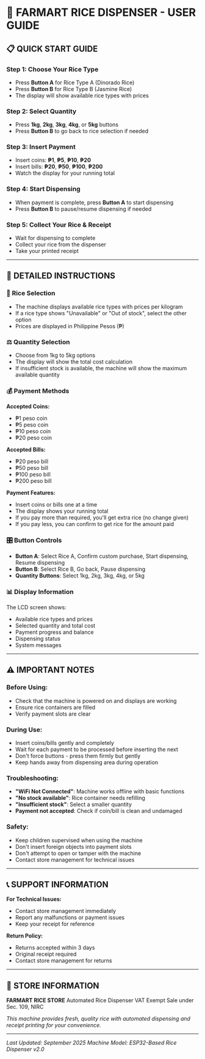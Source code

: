 # 🍚 FARMART RICE DISPENSER - USER GUIDE

## 📋 **QUICK START GUIDE**

### **Step 1: Choose Your Rice Type**
- Press **Button A** for Rice Type A (Dinorado Rice)
- Press **Button B** for Rice Type B (Jasmine Rice)
- The display will show available rice types with prices

### **Step 2: Select Quantity**
- Press **1kg**, **2kg**, **3kg**, **4kg**, or **5kg** buttons
- Press **Button B** to go back to rice selection if needed

### **Step 3: Insert Payment**
- Insert coins: **₱1**, **₱5**, **₱10**, **₱20**
- Insert bills: **₱20**, **₱50**, **₱100**, **₱200**
- Watch the display for your running total

### **Step 4: Start Dispensing**
- When payment is complete, press **Button A** to start dispensing
- Press **Button B** to pause/resume dispensing if needed

### **Step 5: Collect Your Rice & Receipt**
- Wait for dispensing to complete
- Collect your rice from the dispenser
- Take your printed receipt

---

## 🔧 **DETAILED INSTRUCTIONS**

### **🌾 Rice Selection**
- The machine displays available rice types with prices per kilogram
- If a rice type shows "Unavailable" or "Out of stock", select the other option
- Prices are displayed in Philippine Pesos (₱)

### **⚖️ Quantity Selection**
- Choose from 1kg to 5kg options
- The display will show the total cost calculation
- If insufficient stock is available, the machine will show the maximum available quantity

### **💰 Payment Methods**
**Accepted Coins:**
- ₱1 peso coin
- ₱5 peso coin  
- ₱10 peso coin
- ₱20 peso coin

**Accepted Bills:**
- ₱20 peso bill
- ₱50 peso bill
- ₱100 peso bill
- ₱200 peso bill

**Payment Features:**
- Insert coins or bills one at a time
- The display shows your running total
- If you pay more than required, you'll get extra rice (no change given)
- If you pay less, you can confirm to get rice for the amount paid

### **🎛️ Button Controls**
- **Button A**: Select Rice A, Confirm custom purchase, Start dispensing, Resume dispensing
- **Button B**: Select Rice B, Go back, Pause dispensing
- **Quantity Buttons**: Select 1kg, 2kg, 3kg, 4kg, or 5kg

### **📊 Display Information**
The LCD screen shows:
- Available rice types and prices
- Selected quantity and total cost
- Payment progress and balance
- Dispensing status
- System messages

---

## ⚠️ **IMPORTANT NOTES**

### **Before Using:**
- Check that the machine is powered on and displays are working
- Ensure rice containers are filled
- Verify payment slots are clear

### **During Use:**
- Insert coins/bills gently and completely
- Wait for each payment to be processed before inserting the next
- Don't force buttons - press them firmly but gently
- Keep hands away from dispensing area during operation

### **Troubleshooting:**
- **"WiFi Not Connected"**: Machine works offline with basic functions
- **"No stock available"**: Rice container needs refilling
- **"Insufficient stock"**: Select a smaller quantity
- **Payment not accepted**: Check if coin/bill is clean and undamaged

### **Safety:**
- Keep children supervised when using the machine
- Don't insert foreign objects into payment slots
- Don't attempt to open or tamper with the machine
- Contact store management for technical issues

---

## 📞 **SUPPORT INFORMATION**

**For Technical Issues:**
- Contact store management immediately
- Report any malfunctions or payment issues
- Keep your receipt for reference

**Return Policy:**
- Returns accepted within 3 days
- Original receipt required
- Contact store management for returns

---

## 🏪 **STORE INFORMATION**

**FARMART RICE STORE**
Automated Rice Dispenser
VAT Exempt Sale under Sec. 109, NIRC

*This machine provides fresh, quality rice with automated dispensing and receipt printing for your convenience.*

---

*Last Updated: September 2025*
*Machine Model: ESP32-Based Rice Dispenser v2.0*

